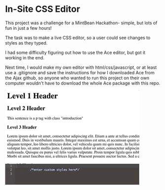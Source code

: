 # In-Site CSS Editor

This project was a challenge for a MintBean Hackathon- simple, but lots of fun in just a few hours!

The task was to make a live CSS editor, so a user could see changes to styles as they typed.

I had some difficulty figuring out how to use the Ace editor, but got it working in the end.

Next time, I would make my own editor with html/css/javascript, or at least use a .gitignore and save the instructions for how I downloaded Ace from the Ajax github, so anyone who wanted to run this project on their own computer wouldn't have to download the whole Ace package with this repo.

![editor interface](haley-r_css-editor.gif)